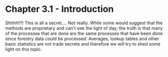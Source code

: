 # Chapter 3.1 - Introduction

Shhhh!!!! This is all a secret.... Not really. While some would suggest that the methods are proprietary and can't see the light of day; the truth is that many of the processes that are done are the same processes that have been done since forestry data could be processed. Averages, lookup tables and other basic statistics are not trade secrets and therefore we will try to shed some light on this topic.
